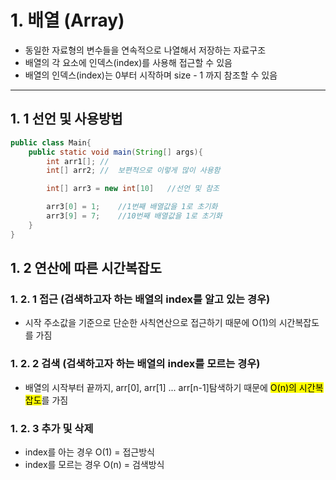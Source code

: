 #  **1.  배열 (Array)**
-   동일한 자료형의 변수들을 연속적으로 나열해서 저장하는 자료구조
-   배열의 각 요소에 인덱스(index)를 사용해 접근할 수 있음
-   배열의 인덱스(index)는 0부터 시작하며 size - 1 까지 참조할 수 있음

---
   
## 1. 1 선언 및 사용방법

```java
public class Main{
    public static void main(String[] args){
        int arr1[]; //
        int[] arr2; //  보편적으로 이렇게 많이 사용함

        int[] arr3 = new int[10]   //선언 및 참조

        arr3[0] = 1;    //1번째 배열값을 1로 초기화
        arr3[9] = 7;    //10번째 배열값을 1로 초기화
    }
}
```

## 1. 2 연산에 따른 시간복잡도

### 1. 2. 1 접근 (검색하고자 하는 배열의 index를 알고 있는 경우)
- 시작 주소값을 기준으로 단순한 사칙연산으로 접근하기 때문에 O(1)의 시간복잡도를 가짐

### 1. 2. 2 검색 (검색하고자 하는 배열의 index를 모르는 경우)
- 배열의 시작부터 끝까지, arr[0], arr[1] ... arr[n-1]탐색하기 때문에 <mark>O(n)의 시간복잡도</mark>를 가짐

### 1. 2. 3 추가 및 삭제
- index를 아는 경우 O(1) = 접근방식
- index를 모르는 경우 O(n) = 검색방식
